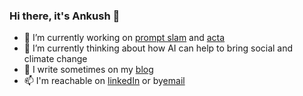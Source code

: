 ### Hi there, it's Ankush 👋

<!--
**garg-ankush/garg-ankush** is a ✨ _special_ ✨ repository because its `README.md` (this file) appears on your GitHub profile.

Here are some ideas to get you started:

- 🔭 I’m currently working on ...
- 🌱 I’m currently learning ...
- 👯 I’m looking to collaborate on ...
- 🤔 I’m looking for help with ...
- 💬 Ask me about ...
- 📫 How to reach me: ...
- 😄 Pronouns: ...
- ⚡ Fun fact: ...
-->

- 🔭 I’m currently working on [prompt slam](https://promptslam.com) and [acta](https://acta.fyi)
- 🌱 I’m currently thinking about how AI can help to bring social and climate change
- 💬 I write sometimes on my [blog](https://ankushgarg.com)
- 📫 I'm reachable on [linkedIn](https://www.linkedin.com/in/garg-ankush/) or by[email](github@ankushgarg.com)

